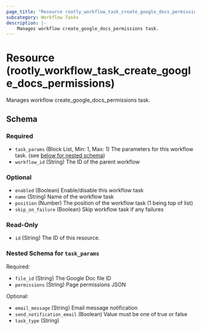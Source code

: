 ```yaml
---
page_title: "Resource rootly_workflow_task_create_google_docs_permissions - terraform-provider-rootly"
subcategory: Workflow Tasks
description: |-
    Manages workflow create_google_docs_permissions task.
---
```


# Resource (rootly_workflow_task_create_google_docs_permissions)

Manages workflow create_google_docs_permissions task.



<!-- schema generated by tfplugindocs -->
## Schema

### Required

- `task_params` (Block List, Min: 1, Max: 1) The parameters for this workflow task. (see [below for nested schema](#nestedblock--task_params))
- `workflow_id` (String) The ID of the parent workflow

### Optional

- `enabled` (Boolean) Enable/disable this workflow task
- `name` (String) Name of the workflow task
- `position` (Number) The position of the workflow task (1 being top of list)
- `skip_on_failure` (Boolean) Skip workflow task if any failures

### Read-Only

- `id` (String) The ID of this resource.

<a id="nestedblock--task_params"></a>
### Nested Schema for `task_params`

Required:

- `file_id` (String) The Google Doc file ID
- `permissions` (String) Page permissions JSON

Optional:

- `email_message` (String) Email message notification
- `send_notification_email` (Boolean) Value must be one of true or false
- `task_type` (String)
